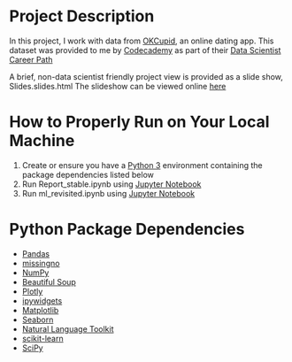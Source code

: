 # Project Description
In this project, I work with data from [OKCupid](https://www.okcupid.com/), an online dating app. This dataset was provided to me by [Codecademy](https://www.codecademy.com/) as part of their [Data Scientist Career Path](https://www.codecademy.com/learn/paths/data-science)

A brief, non-data scientist friendly project view is provided as a slide show, Slides.slides.html The slideshow can be viewed online [here](https://nbviewer.jupyter.org/github/max-torch/OKCupid_Codecademy_Portfolio/blob/main/Slides.slides.html#/)
# How to Properly Run on Your Local Machine
1. Create or ensure you have a [Python 3](https://www.python.org/) environment containing the package dependencies listed below
1. Run Report_stable.ipynb using [Jupyter Notebook](https://jupyter.org/) 
2. Run ml_revisited.ipynb using [Jupyter Notebook](https://jupyter.org/)

# Python Package Dependencies
* [Pandas](https://pandas.pydata.org/)
* [missingno](https://github.com/ResidentMario/missingno)
* [NumPy](https://numpy.org/)
* [Beautiful Soup](https://www.crummy.com/software/BeautifulSoup/)
* [Plotly](https://plotly.com/python/getting-started/)
* [ipywidgets](https://ipywidgets.readthedocs.io/en/latest/user_install.html)
* [Matplotlib](https://matplotlib.org/)
* [Seaborn](https://seaborn.pydata.org/)
* [Natural Language Toolkit](https://www.nltk.org/install.html)
* [scikit-learn](https://scikit-learn.org/stable/install.html)
* [SciPy](https://www.scipy.org/)

